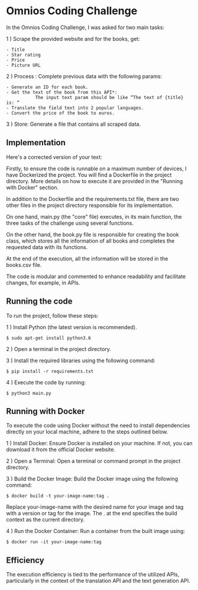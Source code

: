 
# Omnios Coding Challenge

In the Omnios Coding Challenge, I was asked for two main tasks: 

1 ) Scrape the provided website and for the books, get:

    - Title 
    - Star rating
    - Price
    - Picture URL 

2 ) Process : Complete previous data with the following params:

    - Generate an ID for each book.
    - Get the text of the book from this API*:
               The input text param should be like “The text of {title} is: “
    - Translate the field text into 2 popular languages.
    - Convert the price of the book to euros.

3 ) Store: Generate a file that contains all scraped data.


## Implementation

Here's a corrected version of your text:

Firstly, to ensure the code is runnable on a maximum number of devices, I have Dockerized the project. You will find a Dockerfile in the project directory. More details on how to execute it are provided in the "Running with Docker" section.

In addition to the Dockerfile and the requirements.txt file, there are two other files in the project directory responsible for its implementation.

On one hand, main.py (the "core" file) executes, in its main function, the three tasks of the challenge using several functions.

On the other hand, the book.py file is responsible for creating the book class, which stores all the information of all books and completes the requested data with its functions.

At the end of the execution, all the information will be stored in the books.csv file. 

The code is modular and commented to enhance readability and facilitate changes, for example, in APIs.


## Running the code

To run the project, follow these steps:

1 ) Install Python (the latest version is recommended).

    $ sudo apt-get install python3.6


2 ) Open a terminal in the project directory.

3 ) Install the required libraries using the following command: 

    $ pip install -r requirements.txt

4 ) Execute the code by running: 

    $ python3 main.py


## Running with Docker

To execute the code using Docker without the need to install dependencies directly on your local machine, adhere to the steps outlined below.

1 ) Install Docker: Ensure Docker is installed on your machine. If not, you can download it from the official Docker website.


2 ) Open a Terminal: Open a terminal or command prompt in the project directory.

3 ) Build the Docker Image: Build the Docker image using the following command:

    $ docker build -t your-image-name:tag .

Replace your-image-name with the desired name for your image and tag with a version or tag for the image. The . at the end specifies the build context as the current directory.

4 ) Run the Docker Container: Run a container from the built image using:

    $ docker run -it your-image-name:tag

## Efficiency

The execution efficiency is tied to the performance of the utilized APIs, particularly in the context of the translation API and the text generation API.









